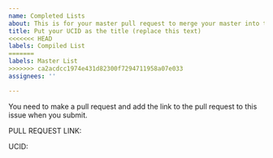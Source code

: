 ```yaml
---
name: Completed Lists
about: This is for your master pull request to merge your master into this repo.
title: Put your UCID as the title (replace this text)
<<<<<<< HEAD
labels: Compiled List
=======
labels: Master List
>>>>>>> ca2acdcc1974e431d82300f7294711958a07e033
assignees: ''

---
```


You need to make a pull request and add the link to the pull request to this issue when you submit.  

PULL REQUEST LINK:

UCID:
